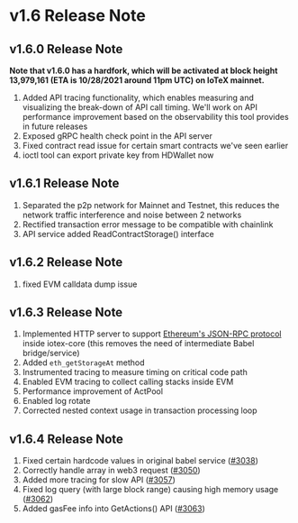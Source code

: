 # v1.6 Release Note

## v1.6.0 Release Note
**Note that v1.6.0 has a hardfork, which will be activated at block height
13,979,161 (ETA is 10/28/2021 around 11pm UTC) on IoTeX mainnet.**
1. Added API tracing functionality, which enables measuring and visualizing the
break-down of API call timing. We'll work on API performance improvement based
on the observability this tool provides in future releases
2. Exposed gRPC health check point in the API server
3. Fixed contract read issue for certain smart contracts we've seen earlier
4. ioctl tool can export private key from HDWallet now

## v1.6.1 Release Note
1. Separated the p2p network for Mainnet and Testnet, this reduces the network
traffic interference and noise between 2 networks
2. Rectified transaction error message to be compatible with chainlink
3. API service added ReadContractStorage() interface

## v1.6.2 Release Note
1. fixed EVM calldata dump issue

## v1.6.3 Release Note
1. Implemented HTTP server to support [Ethereum's JSON-RPC protocol](https://eth.wiki/json-rpc/API) 
inside iotex-core (this removes the need of intermediate Babel bridge/service)
2. Added `eth_getStorageAt` method
3. Instrumented tracing to measure timing on critical code path
4. Enabled EVM tracing to collect calling stacks inside EVM
5. Performance improvement of ActPool
6. Enabled log rotate
7. Corrected nested context usage in transaction processing loop

## v1.6.4 Release Note
1. Fixed certain hardcode values in original babel service ([#3038](https://github.com/iotexproject/iotex-core/pull/3038))
2. Correctly handle array in web3 request ([#3050](https://github.com/iotexproject/iotex-core/pull/3050))
3. Added more tracing for slow API ([#3057](https://github.com/iotexproject/iotex-core/pull/3057))
4. Fixed log query (with large block range) causing high memory usage ([#3062](https://github.com/iotexproject/iotex-core/pull/3062))
5. Added gasFee info into GetActions() API ([#3063](https://github.com/iotexproject/iotex-core/pull/3063))
